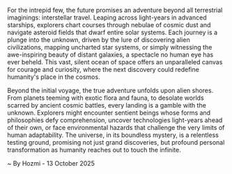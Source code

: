 
For the intrepid few, the future promises an adventure beyond all terrestrial imaginings: interstellar travel. Leaping across light-years in advanced starships, explorers chart courses through nebulae of cosmic dust and navigate asteroid fields that dwarf entire solar systems. Each journey is a plunge into the unknown, driven by the lure of discovering alien civilizations, mapping uncharted star systems, or simply witnessing the awe-inspiring beauty of distant galaxies, a spectacle no human eye has ever beheld. This vast, silent ocean of space offers an unparalleled canvas for courage and curiosity, where the next discovery could redefine humanity's place in the cosmos.

Beyond the initial voyage, the true adventure unfolds upon alien shores. From planets teeming with exotic flora and fauna, to desolate worlds scarred by ancient cosmic battles, every landing is a gamble with the unknown. Explorers might encounter sentient beings whose forms and philosophies defy comprehension, uncover technologies light-years ahead of their own, or face environmental hazards that challenge the very limits of human adaptability. The universe, in its boundless mystery, is a relentless testing ground, promising not just grand discoveries, but profound personal transformation as humanity reaches out to touch the infinite.

~ By Hozmi - 13 October 2025
